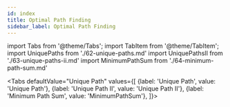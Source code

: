 ```yaml
---
id: index
title: Optimal Path Finding
sidebar_label: Optimal Path Finding
---
```


import Tabs from '@theme/Tabs';
import TabItem from '@theme/TabItem';
import UniquePaths from './62-unique-paths.md'
import UniquePathsII from './63-unique-paths-ii.md'
import MinimumPathSum from './64-minimum-path-sum.md'

<Tabs
defaultValue="Unique Path"
values={[
{label: 'Unique Path', value: 'Unique Path'},
{label: 'Unique Path II', value: 'Unique Path II'},
{label: 'Minimum Path Sum', value: 'MinimumPathSum'},
]}>
<TabItem value="Unique Path">
<UniquePaths/>
</TabItem>
<TabItem value="Unique Path II">
<UniquePathsII/>
</TabItem>
<TabItem value="MinimumPathSum">
<MinimumPathSum/>
</TabItem>
</Tabs>
